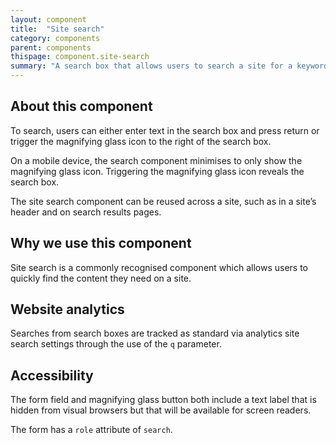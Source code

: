 ```yaml
---
layout: component
title:  "Site search"
category: components
parent: components
thispage: component.site-search
summary: "A search box that allows users to search a site for a keyword or phrase."
---
```


## About this component

To search, users can either enter text in the search box and press return or trigger the magnifying glass icon to the right of the search box.

On a mobile device, the search component minimises to only show the magnifying glass icon. Triggering the magnifying glass icon reveals the search box.

The site search component can be reused across a site, such as in a site’s header and on search results pages.

## Why we use this component

Site search is a commonly recognised component which allows users to quickly find the content they need on a site.


## Website analytics

Searches from search boxes are tracked as standard via analytics site search settings through the use of the `q` parameter.

## Accessibility

The form field and magnifying glass button both include a text label that is hidden from visual browsers but that will be available for screen readers.

The form has a `role` attribute of `search`.
